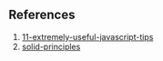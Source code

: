 ## References
1. [11-extremely-useful-javascript-tips](https://medium.com/better-programming/11-extremely-useful-javascript-tips-4484429a5655)
2. [solid-principles](https://blog.bitsrc.io/solid-principles-every-developer-should-know-b3bfa96bb688)